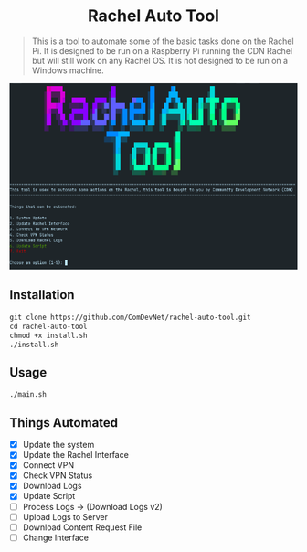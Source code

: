 <h1 align="center"> Rachel Auto Tool </h1>

> This is a tool to automate some of the basic tasks done on the Rachel Pi. It is designed to be run on a Raspberry Pi running the CDN Rachel but will still work on any Rachel OS. It is not designed to be run on a Windows machine.

<!-- Image -->
<p align="center">
  <img src="./img/shot.png" alt="Screenshot" width="600">
</p>

## Installation
```
git clone https://github.com/ComDevNet/rachel-auto-tool.git
cd rachel-auto-tool
chmod +x install.sh
./install.sh
``` 

## Usage
```
./main.sh
```
## Things Automated
- [x] Update the system
- [x] Update the Rachel Interface
- [x] Connect VPN
- [x] Check VPN Status
- [x] Download Logs
- [x] Update Script
- [ ] Process Logs -> (Download Logs v2)
- [ ] Upload Logs to Server
- [ ] Download Content Request File
- [ ] Change Interface
